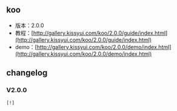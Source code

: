 ## koo

* 版本：2.0.0
* 教程：[http://gallery.kissyui.com/koo/2.0.0/guide/index.html](http://gallery.kissyui.com/koo/2.0.0/guide/index.html)
* demo：[http://gallery.kissyui.com/koo/2.0.0/demo/index.html](http://gallery.kissyui.com/koo/2.0.0/demo/index.html)

## changelog

### V2.0.0

    [!]


